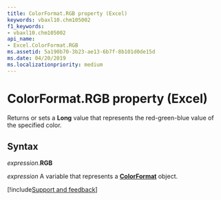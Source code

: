 ```yaml
---
title: ColorFormat.RGB property (Excel)
keywords: vbaxl10.chm105002
f1_keywords:
- vbaxl10.chm105002
api_name:
- Excel.ColorFormat.RGB
ms.assetid: 5a190b70-3b23-ae13-6b7f-8b101d0de15d
ms.date: 04/20/2019
ms.localizationpriority: medium
---
```



# ColorFormat.RGB property (Excel)

Returns or sets a **Long** value that represents the red-green-blue value of the specified color.


## Syntax

_expression_.**RGB**

_expression_ A variable that represents a **[ColorFormat](Excel.ColorFormat.md)** object.




[!include[Support and feedback](~/includes/feedback-boilerplate.md)]